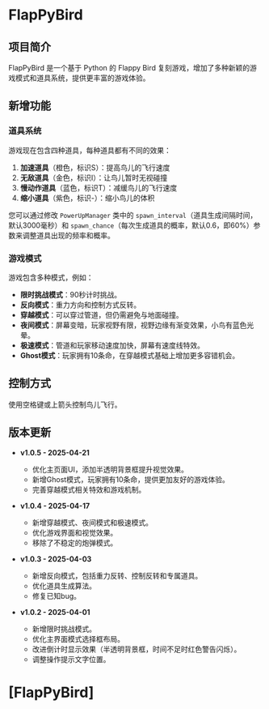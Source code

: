 # FlapPyBird

## 项目简介

FlapPyBird 是一个基于 Python 的 Flappy Bird 复刻游戏，增加了多种新颖的游戏模式和道具系统，提供更丰富的游戏体验。

## 新增功能

### 道具系统

游戏现在包含四种道具，每种道具都有不同的效果：

1. **加速道具**（橙色，标识S）：提高鸟儿的飞行速度
2. **无敌道具**（金色，标识I）：让鸟儿暂时无视碰撞
3. **慢动作道具**（蓝色，标识T）：减缓鸟儿的飞行速度
4. **缩小道具**（紫色，标识-）：缩小鸟儿的体积

您可以通过修改 `PowerUpManager` 类中的 `spawn_interval`（道具生成间隔时间，默认3000毫秒）和 `spawn_chance`（每次生成道具的概率，默认0.6，即60%）参数来调整道具出现的频率和概率。

### 游戏模式

游戏包含多种模式，例如：

*   **限时挑战模式**：90秒计时挑战。
*   **反向模式**：重力方向和控制方式反转。
*   **穿越模式**：可以穿过管道，但仍需避免与地面碰撞。
*   **夜间模式**：屏幕变暗，玩家视野有限，视野边缘有渐变效果，小鸟有蓝色光晕。
*   **极速模式**：管道和玩家移动速度加快，屏幕有速度线特效。
*   **Ghost模式**：玩家拥有10条命，在穿越模式基础上增加更多容错机会。

## 控制方式

使用空格键或上箭头控制鸟儿飞行。

## 版本更新

*   **v1.0.5 - 2025-04-21**
    *   优化主页面UI，添加半透明背景框提升视觉效果。
    *   新增Ghost模式，玩家拥有10条命，提供更加友好的游戏体验。
    *   完善穿越模式相关特效和游戏机制。

*   **v1.0.4 - 2025-04-17**
    *   新增穿越模式、夜间模式和极速模式。
    *   优化游戏界面和视觉效果。
    *   移除了不稳定的炮弹模式。

*   **v1.0.3 - 2025-04-03**
    *   新增反向模式，包括重力反转、控制反转和专属道具。
    *   优化道具生成算法。
    *   修复已知bug。

*   **v1.0.2 - 2025-04-01**
    *   新增限时挑战模式。
    *   优化主界面模式选择框布局。
    *   改进倒计时显示效果（半透明背景框，时间不足时红色警告闪烁）。
    *   调整操作提示文字位置。



[FlapPyBird]
===============
